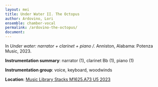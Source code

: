 ```yaml
---
layout: mei
title: Under Water II. The Octopus  
author: Ardovino, Lori
ensemble: chamber-vocal 
permalink: /ardovino-the-octopus/
document: 
---
```


In *Under water: narrator + clarinet + piano /.* Anniston, Alabama: Potenza Music, 2023.

**Instrumentation summary**: narrator (1), clarinet Bb (1), piano (1)  

**Instrumentation group**: voice, keyboard, woodwinds 

**Location**: <a href="https://tufts.primo.exlibrisgroup.com/permalink/01TUN_INST/1kc9gia/alma991018897373003851" target="_blank">Music Library Stacks M1625.A73 U5 2023</a>